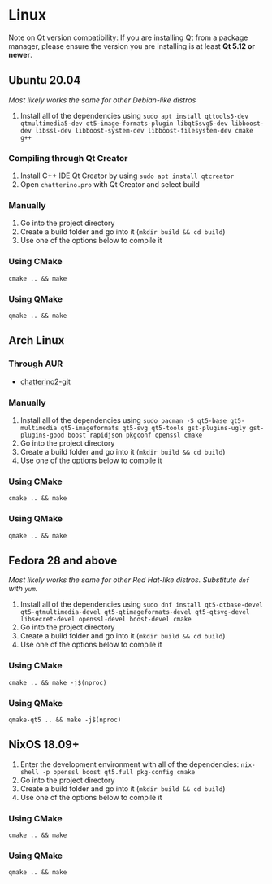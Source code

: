 # Linux

Note on Qt version compatibility: If you are installing Qt from a package manager, please ensure the version you are installing is at least **Qt 5.12 or newer**.

## Ubuntu 20.04

_Most likely works the same for other Debian-like distros_

1. Install all of the dependencies using `sudo apt install qttools5-dev qtmultimedia5-dev qt5-image-formats-plugin libqt5svg5-dev libboost-dev libssl-dev libboost-system-dev libboost-filesystem-dev cmake g++`

### Compiling through Qt Creator

1. Install C++ IDE Qt Creator by using `sudo apt install qtcreator`
1. Open `chatterino.pro` with Qt Creator and select build

### Manually

1. Go into the project directory
1. Create a build folder and go into it (`mkdir build && cd build`)
1. Use one of the options below to compile it

### Using CMake

`cmake .. && make`

### Using QMake

`qmake .. && make`

## Arch Linux

### Through AUR

- [chatterino2-git](https://aur.archlinux.org/packages/chatterino2-git/)

### Manually

1. Install all of the dependencies using `sudo pacman -S qt5-base qt5-multimedia qt5-imageformats qt5-svg qt5-tools gst-plugins-ugly gst-plugins-good boost rapidjson pkgconf openssl cmake`
1. Go into the project directory
1. Create a build folder and go into it (`mkdir build && cd build`)
1. Use one of the options below to compile it

### Using CMake

`cmake .. && make`

### Using QMake

`qmake .. && make`

## Fedora 28 and above

_Most likely works the same for other Red Hat-like distros. Substitute `dnf` with `yum`._

1. Install all of the dependencies using `sudo dnf install qt5-qtbase-devel qt5-qtmultimedia-devel qt5-qtimageformats-devel qt5-qtsvg-devel libsecret-devel openssl-devel boost-devel cmake`
1. Go into the project directory
1. Create a build folder and go into it (`mkdir build && cd build`)
1. Use one of the options below to compile it

### Using CMake

`cmake .. && make -j$(nproc)`

### Using QMake

`qmake-qt5 .. && make -j$(nproc)`

## NixOS 18.09+

1. Enter the development environment with all of the dependencies: `nix-shell -p openssl boost qt5.full pkg-config cmake`
1. Go into the project directory
1. Create a build folder and go into it (`mkdir build && cd build`)
1. Use one of the options below to compile it

### Using CMake

`cmake .. && make`

### Using QMake

`qmake .. && make`
